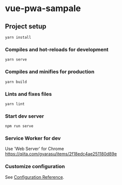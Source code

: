# vue-pwa-sampale

## Project setup
```
yarn install
```

### Compiles and hot-reloads for development
```
yarn serve
```

### Compiles and minifies for production
```
yarn build
```

### Lints and fixes files
```
yarn lint
```

### Start dev server
```
npm run serve
```

### Service Worker for dev

Use 'Web Server' for Chrome
https://qiita.com/gyarasu/items/2f18edc4ae251180d89e

### Customize configuration
See [Configuration Reference](https://cli.vuejs.org/config/).
